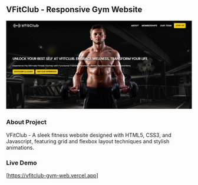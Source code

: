 ## VFitClub - Responsive Gym Website

![](image/LandingPageVFIT.png)


### About Project

VFitClub - A sleek fitness website designed with HTML5, CSS3, and Javascript, featuring grid and flexbox layout techniques and stylish animations.

### Live Demo

[https://vfitclub-gym-web.vercel.app]
